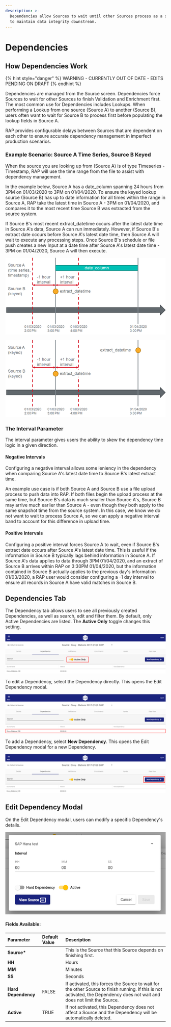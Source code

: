 ```yaml
---
description: >-
  Dependencies allow Sources to wait until other Sources process as a strategy
  to maintain data integrity downstream.
---
```


# Dependencies

## How Dependencies Work

{% hint style="danger" %}
WARNING - CURRENTLY OUT OF DATE - EDITS PENDING ON DRAFT
{% endhint %}

Dependencies are managed from the Source screen. Dependencies force Sources to wait for other Sources to finish Validation and Enrichment first. The most common use for Dependencies includes Lookups. When performing a Lookup from one source \(Source A\) to another \(Source B\), users often want to wait for Source B to process first before populating the lookup fields in Source A.

RAP provides configurable delays between Sources that are dependent on each other to ensure accurate dependency management in imperfect production scenarios.

### Example Scenario: Source A Time Series, Source B Keyed

When the source you are looking up from \(Source A\) is of type Timeseries - Timestamp, RAP will use the time range from the file to assist with dependency management.

In the example below, Source A has a date\_column spanning 24 hours from 3PM on 01/03/2020 to 3PM on 01/04/2020. To ensure the keyed lookup source \(Source B\) has up to date information for all times within the range in Source A, RAP take the latest time in Source A - 3PM on 01/04/2020, and compares it to the most recent time Source B was extracted from the source system.

If Source B's most recent extract\_datetime occurs after the latest date time in Source A's data, Source A can run immediately. However, if Source B's extract date occurs before Source A's latest date time, then Source A will wait to execute any processing steps. Once Source B's schedule or file push creates a new Input at a date time after Source A's latest date time - 3PM on 01/04/2020, Source A will then execute.

![One Timeseries Timestamp source, with a lookup Keyed Source dependency](../../.gitbook/assets/image%20%2886%29.png)

![Two Keyed Sources, with one acting as a lookup Keyed Source dependency](../../.gitbook/assets/image%20%2850%29.png)

### The Interval Parameter

The interval parameter gives users the ability to skew the dependency time logic in a given direction. 

#### Negative Intervals

Configuring a negative interval allows some leniency in the dependency when comparing Source A's latest date time to Source B's latest extract time.

An example use case is if both Source A and Source B use a file upload process to push data into RAP. If both files begin the upload process at the same time, but Source B's data is much smaller than Source A's, Source B may arrive much earlier than Source A - even though they both apply to the same snapshot time from the source system. In this case, we know we do not want to wait to process Source A, so we can apply a negative interval band to account for this difference in upload time.

#### Positive Intervals

Configuring a positive interval forces Source A to wait, even if Source B's extract date occurs after Source A's latest date time. This is useful if the information in Source B typically lags behind information in Source A. If Source A's data applies to data through 3PM 01/04/2020, and an extract of Source B arrives within RAP on 3:30PM 01/04/2020, but the information contained in Source B actually applies to the previous day's information 01/03/2020, a RAP user would consider configuring a -1 day interval to ensure all records in Source A have valid matches in Source B.

## Dependencies Tab

The Dependency tab allows users to see all previously created Dependencies, as well as search, edit and filter them. By default, only Active Dependencies are listed. The **Active Only** toggle changes this setting.

![Source Dependencies - Active Only](../../.gitbook/assets/image%20%28230%29.png)

To edit a Dependency, select the Dependency directly. This opens the Edit Dependency modal.

![Select a Dependency to Edit](../../.gitbook/assets/image%20%28150%29.png)

To add a Dependency, select **New Dependency**. This opens the Edit Dependency modal for a new Dependency.

![Source Dependencies - New Dependency](../../.gitbook/assets/image%20%2842%29.png)

## Edit Dependency Modal

On the Edit Dependency modal, users can modify a specific Dependency's details.

![Edit Dependency](../../.gitbook/assets/image%20%2889%29.png)

#### Fields Available:

| Parameter | Default Value | Description |
| :--- | :--- | :--- |
| **Source\*** |  | This is the Source that this Source depends on finishing first. |
| **HH** |  | Hours |
| **MM** |  | Minutes |
| **SS** |  | Seconds |
| **Hard Dependency** | FALSE | If activated, this forces the Source to wait for the other Source to finish running. If this is not activated, the Dependency does not wait and does not limit the Source. |
| **Active** | TRUE | If not activated, this Dependency does not affect a Source and the Dependency will be automatically deleted. |



